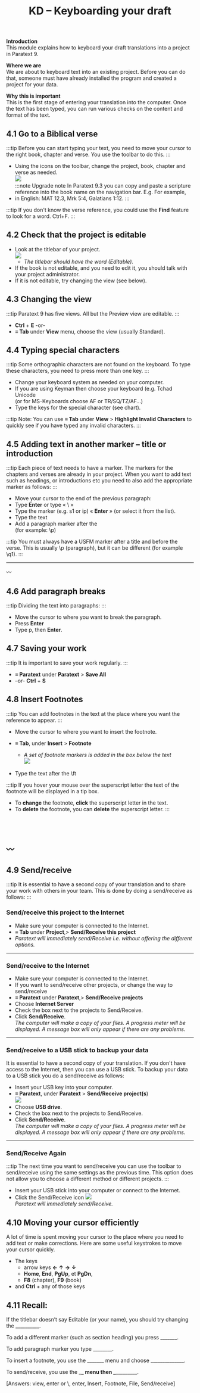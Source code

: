﻿---
title: 4. KD – Keyboarding your draft
---
**Introduction**  
This module explains how to keyboard your draft translations into a project in Paratext 9.

**Where we are**  
We are about to keyboard text into an existing project. Before you can do that, someone must have already installed the program and created a project for your data.

**Why this is important**  
This is the first stage of entering your translation into the computer. Once the text has been typed, you can run various checks on the content and format of the text.

## 4.1 Go to a Biblical verse
:::tip
Before you can start typing your text, you need to move your cursor to the right book, chapter and verse. You use the toolbar to do this.
:::
-  Using the icons on the toolbar, change the project, book, chapter and verse as needed.  
    ![](../media/792b22d5f81b4a7e99d8f7113540d1b0.png)  
:::note Upgrade note
In Paratext 9.3 you can copy and paste a scripture reference into the book name on the navigation bar. E.g. For example, 
- in English: MAT 12.3, Mrk 5:4, Galatians 1:12. 
:::
 
:::tip
If you don't know the verse reference, you could use the **Find** feature to look for a word. Ctrl+F.
:::

## 4.2 Check that the project is editable
-  Look at the titlebar of your project.  
    ![](../media/2aebd544c3f685df0315dd065853516f.png)  
   -  *The titlebar should have the word (Editable).*  
-  If the book is not editable, and you need to edit it, you should talk with your project administrator.
-  If it is not editable, try changing the view (see below).

## 4.3 Changing the view
:::tip
Paratext 9 has five views. All but the Preview view are editable.
:::

-  **Ctrl** + **E** -or-
-  **≡ Tab** under **View** menu, choose the view (usually Standard).

## 4.4 Typing special characters
:::tip
Some orthographic characters are not found on the keyboard. To type these characters, you need to press more than one key.
:::

-  Change your keyboard system as needed on your computer.
-  If you are using Keyman then choose your keyboard (e.g. Tchad Unicode  
    (or for MS-Keyboards choose AF or TR/SQ/TZ/AF…)
-  Type the keys for the special character (see chart).

:::tip
Note: You can use **≡ Tab** under **View** \> **Highlight Invalid Characters** to quickly see if you have typed any invalid characters.
:::

## 4.5 Adding text in another marker – title or introduction
:::tip
Each piece of text needs to have a marker. The markers for the chapters and verses are already in your project. When you want to add text such as headings, or introductions etc you need to also add the appropriate marker as follows:
:::

-  Move your cursor to the end of the previous paragraph:
-  Type **Enter** or type « \\ »
-  Type the marker (e.g. s1 or ip) « **Enter** » (or select it from the list).
-  Type the text
-  Add a paragraph marker after the  
    (for example: \\p)

:::tip
You must always have a USFM marker after a title and before the verse. This is usually \\p (paragraph), but it can be different (for example \\q1).
:::

----
:wavy_dash:


## 4.6 Add paragraph breaks
:::tip
Dividing the text into paragraphs:
:::

-  Move the cursor to where you want to break the paragraph.
-  Press **Enter**
-  Type p, then **Enter**.

## 4.7 Saving your work
:::tip
It is important to save your work regularly.
:::

-  **≡ Paratext** under **Paratext** \> **Save All**
-  –or- **Ctrl** + **S**

## 4.8 Insert Footnotes
:::tip
You can add footnotes in the text at the place where you want the reference to appear.
:::

-  Move the cursor to where you want to insert the footnote.  
-  **≡ Tab**, under **Insert** \> **Footnote**  

   - *A set of footnote markers is added in the box below the text*  
    ![](../media/2b33a4d17a03ff35921422daecbb4331.png)
-  Type the text after the \\ft

:::tip
If you hover your mouse over the superscript letter the text of the footnote will be displayed in a tip box.
-  To **change** the footnote, **click** the superscript letter in the text.
-  To **delete** the footnote, you can **delete** the superscript letter.
:::

 
----
:wavy_dash:
 
----


## 4.9 Send/receive
:::tip
It is essential to have a second copy of your translation and to share your work with others in your team. This is done by doing a send/receive as follows:
:::

### Send/receive this project to the Internet
-  Make sure your computer is connected to the Internet.
-  **≡ Tab** under **Project**,\> **Send/Receive this project**
-  *Paratext will immediately send/Receive i.e. without offering the different options.*


----

### Send/receive to the Internet
-  Make sure your computer is connected to the Internet.
-  If you want to send/receive other projects, or change the way to send/receive
-  **≡ Paratext** under **Paratext**,\> **Send/Receive projects**
-  Choose **Internet Server**
-  Check the box next to the projects to Send/Receive.
-  Click **Send/Receive**.  
    *The computer will make a copy of your files. A progress meter will be displayed. A message box will only appear if there are any problems.*


----

### Send/receive to a USB stick to backup your data
It is essential to have a second copy of your translation. If you don't have access to the Internet, then you can use a USB stick. To backup your data to a USB stick you do a send/receive as follows:

-  Insert your USB key into your computer.
-  **≡ Paratext**, under **Paratext** \> **Send/Receive project(s**)  
    ![](../media/f0ebd42df124bfaa7ae66d287fa5e960.png)
-  Choose **USB drive**.
-  Check the box next to the projects to Send/Receive.
-  Click **Send/Receive**.  
    *The computer will make a copy of your files. A progress meter will be displayed. A message box will only appear if there are any problems.*




----
### Send/Receive Again
:::tip
The next time you want to send/receive you can use the toolbar to send/receive using the same settings as the previous time. This option does not allow you to choose a different method or different projects.
:::

-  Insert your USB stick into your computer or connect to the Internet.
-  Click the Send/Receive icon ![](../media/1ef2ba0646b2eb0477c00f3ef38057f4.png)  
    *Paratext will immediately send/Receive.*

## 4.10 Moving your cursor efficiently
A lot of time is spent moving your cursor to the place where you need to add text or make corrections. Here are some useful keystrokes to move your cursor quickly.

-  The keys 
   -  arrow keys **←** **↑** **→** **↓**
   -  **Home**, **End**, **PgUp**, et **PgDn**,
   -  **F8** (chapter), **F9** (book)  
-  and **Ctrl** + any of those keys

## 4.11 Recall:
If the titlebar doesn’t say Editable (or your name), you should try changing the \__________.

To add a different marker (such as section heading) you press \_______.

To add paragraph marker you type \________.

To insert a footnote, you use the \______\_ menu and choose \______________.

To send/receive, you use the \_______\_ menu then \________________.

[Answers: view, enter or \\, enter, Insert, Footnote, File, Send/receive]
